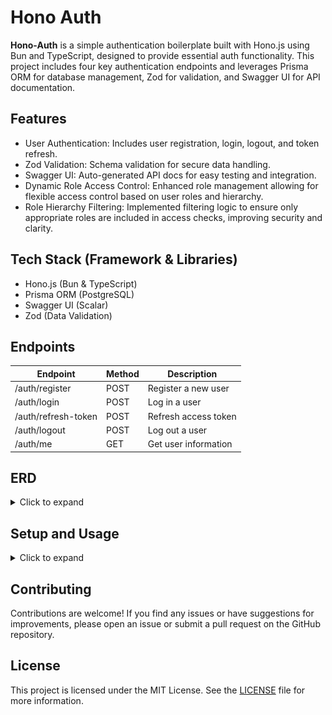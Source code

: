 # Hono Auth

**Hono-Auth** is a simple authentication boilerplate built with Hono.js using Bun and TypeScript, designed to provide essential auth functionality. This project includes four key authentication endpoints and leverages Prisma ORM for database management, Zod for validation, and Swagger UI for API documentation.

## Features

- User Authentication: Includes user registration, login, logout, and token refresh.
- Zod Validation: Schema validation for secure data handling.
- Swagger UI: Auto-generated API docs for easy testing and integration.
- Dynamic Role Access Control: Enhanced role management allowing for flexible access control based on user roles and hierarchy.
- Role Hierarchy Filtering: Implemented filtering logic to ensure only appropriate roles are included in access checks, improving security and clarity.

## Tech Stack (Framework & Libraries)

- Hono.js (Bun & TypeScript)
- Prisma ORM (PostgreSQL)
- Swagger UI (Scalar)
- Zod (Data Validation)

## Endpoints

| Endpoint            | Method | Description          |
| ------------------- | ------ | -------------------- |
| /auth/register      | POST   | Register a new user  |
| /auth/login         | POST   | Log in a user        |
| /auth/refresh-token | POST   | Refresh access token |
| /auth/logout        | POST   | Log out a user       |
| /auth/me            | GET    | Get user information |

## ERD

<details>
  <summary>Click to expand</summary>
  
  ![ERD](erd.png)
</details>

## Setup and Usage

<details>
  <summary>Click to expand</summary>
  
1. Clone the repository and install dependencies:

```bash
  git clone https://github.com/zckyachmd/hono-auth.git
  cd hono-auth
  bun install
```

2. Create a `.env` file in the root directory:

   ```bash
     cp .env.example .env
     nano .env # Edit the variables as needed (see below)

     #... (.env)
     DATABASE_URL=postgresql://user:password@localhost:5432/database?schema=public
     JWT_SECRET=your-secret-token
     SALT_ROUNDS=10 # Number of rounds for password hashing
   ```

3. Migrate the database:

   ```bash
     bun prisma migrate dev
   ```

4. Start the server:

   ```bash
     bun run dev

     # Open http://localhost:3000/ui in your browser
   ```

   </details>

## Contributing

Contributions are welcome! If you find any issues or have suggestions for improvements, please open an issue or submit a pull request on the GitHub repository.

## License

This project is licensed under the MIT License. See the [LICENSE](LICENSE.md) file for more information.
